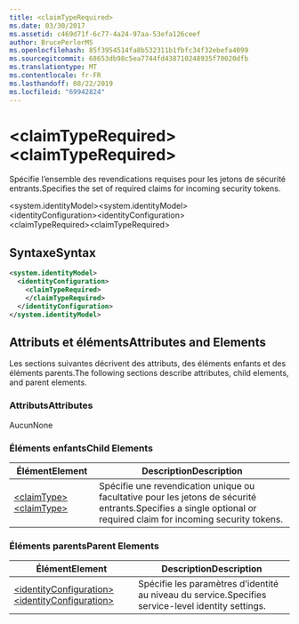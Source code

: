 ```yaml
---
title: <claimTypeRequired>
ms.date: 03/30/2017
ms.assetid: c469d71f-6c77-4a24-97aa-53efa126ceef
author: BrucePerlerMS
ms.openlocfilehash: 85f3954514fa8b532311b1fbfc34f32ebefa4099
ms.sourcegitcommit: 68653db98c5ea7744fd438710248935f70020dfb
ms.translationtype: MT
ms.contentlocale: fr-FR
ms.lasthandoff: 08/22/2019
ms.locfileid: "69942824"
---
```

# <a name="claimtyperequired"></a><span data-ttu-id="4fd0b-101">\<claimTypeRequired></span><span class="sxs-lookup"><span data-stu-id="4fd0b-101">\<claimTypeRequired></span></span>
<span data-ttu-id="4fd0b-102">Spécifie l’ensemble des revendications requises pour les jetons de sécurité entrants.</span><span class="sxs-lookup"><span data-stu-id="4fd0b-102">Specifies the set of required claims for incoming security tokens.</span></span>  
  
 <span data-ttu-id="4fd0b-103">\<system.identityModel></span><span class="sxs-lookup"><span data-stu-id="4fd0b-103">\<system.identityModel></span></span>  
<span data-ttu-id="4fd0b-104">\<identityConfiguration></span><span class="sxs-lookup"><span data-stu-id="4fd0b-104">\<identityConfiguration></span></span>  
<span data-ttu-id="4fd0b-105">\<claimTypeRequired></span><span class="sxs-lookup"><span data-stu-id="4fd0b-105">\<claimTypeRequired></span></span>  
  
## <a name="syntax"></a><span data-ttu-id="4fd0b-106">Syntaxe</span><span class="sxs-lookup"><span data-stu-id="4fd0b-106">Syntax</span></span>  
  
```xml  
<system.identityModel>  
  <identityConfiguration>  
    <claimTypeRequired>  
    </claimTypeRequired>  
  </identityConfiguration>  
</system.identityModel>  
```  
  
## <a name="attributes-and-elements"></a><span data-ttu-id="4fd0b-107">Attributs et éléments</span><span class="sxs-lookup"><span data-stu-id="4fd0b-107">Attributes and Elements</span></span>  
 <span data-ttu-id="4fd0b-108">Les sections suivantes décrivent des attributs, des éléments enfants et des éléments parents.</span><span class="sxs-lookup"><span data-stu-id="4fd0b-108">The following sections describe attributes, child elements, and parent elements.</span></span>  
  
### <a name="attributes"></a><span data-ttu-id="4fd0b-109">Attributs</span><span class="sxs-lookup"><span data-stu-id="4fd0b-109">Attributes</span></span>  
 <span data-ttu-id="4fd0b-110">Aucun</span><span class="sxs-lookup"><span data-stu-id="4fd0b-110">None</span></span>  
  
### <a name="child-elements"></a><span data-ttu-id="4fd0b-111">Éléments enfants</span><span class="sxs-lookup"><span data-stu-id="4fd0b-111">Child Elements</span></span>  
  
|<span data-ttu-id="4fd0b-112">Élément</span><span class="sxs-lookup"><span data-stu-id="4fd0b-112">Element</span></span>|<span data-ttu-id="4fd0b-113">Description</span><span class="sxs-lookup"><span data-stu-id="4fd0b-113">Description</span></span>|  
|-------------|-----------------|  
|[<span data-ttu-id="4fd0b-114">\<claimType></span><span class="sxs-lookup"><span data-stu-id="4fd0b-114">\<claimType></span></span>](claimtype.md)|<span data-ttu-id="4fd0b-115">Spécifie une revendication unique ou facultative pour les jetons de sécurité entrants.</span><span class="sxs-lookup"><span data-stu-id="4fd0b-115">Specifies a single optional or required claim for incoming security tokens.</span></span>|  
  
### <a name="parent-elements"></a><span data-ttu-id="4fd0b-116">Éléments parents</span><span class="sxs-lookup"><span data-stu-id="4fd0b-116">Parent Elements</span></span>  
  
|<span data-ttu-id="4fd0b-117">Élément</span><span class="sxs-lookup"><span data-stu-id="4fd0b-117">Element</span></span>|<span data-ttu-id="4fd0b-118">Description</span><span class="sxs-lookup"><span data-stu-id="4fd0b-118">Description</span></span>|  
|-------------|-----------------|  
|[<span data-ttu-id="4fd0b-119">\<identityConfiguration></span><span class="sxs-lookup"><span data-stu-id="4fd0b-119">\<identityConfiguration></span></span>](identityconfiguration.md)|<span data-ttu-id="4fd0b-120">Spécifie les paramètres d’identité au niveau du service.</span><span class="sxs-lookup"><span data-stu-id="4fd0b-120">Specifies service-level identity settings.</span></span>|
